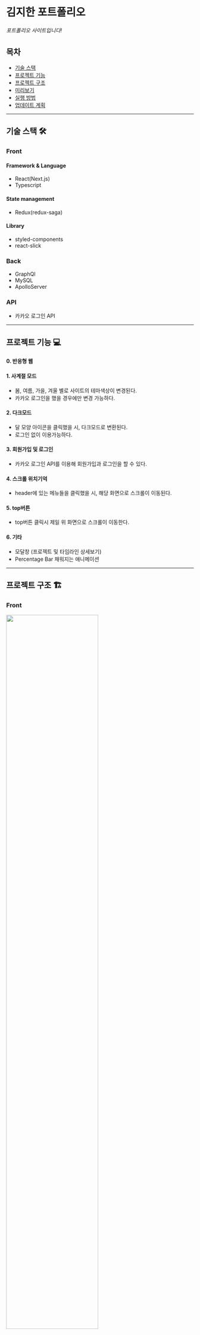 # 김지한 포트폴리오
###### 포트폴리오 사이트입니다!
## 목차
- [기술 스택](#기술-스택)
- [프로젝트 기능](#프로젝트-기능)
- [프로젝트 구조](#프로젝트-구조)
- [미리보기](#미리보기)
- [실행 방법](#실행-방법)
- [업데이트 계획](#업데이트-계획)
-----
## 기술 스택 🛠️
### Front
#### Framework & Language
- React(Next.js)
- Typescript
#### State management
- Redux(redux-saga)
#### Library
- styled-components
- react-slick
### Back
- GraphQl
- MySQL
- ApolloServer

### API
- 카카오 로그인 API
-----
## 프로젝트 기능 💻
#### 0. 반응형 웹 
#### 1. 사계절 모드
- 봄, 여름, 가을, 겨울 별로 사이트의 테마색상이 변경된다.
- 카카오 로그인을 했을 경우에만 변경 가능하다.
#### 2. 다크모드
- 달 모양 아이콘을 클릭했을 시, 다크모드로 변환된다.
- 로그인 없이 이용가능하다.
#### 3. 회원가입 및 로그인
- 카카오 로그인 API를 이용해 회원가입과 로그인을 할 수 있다.
#### 4. 스크롤 위치기억
- header에 있는 메뉴들을 클릭했을 시, 해당 화면으로 스크롤이 이동된다.
#### 5. top버튼 
- top버튼 클릭시 제일 위 화면으로 스크롤이 이동한다.
#### 6. 기타
- 모달창 (프로젝트 및 타임라인 상세보기)
- Percentage Bar 채워지는 애니메이션
-----
## 프로젝트 구조 🏗️
### Front
<img src="https://user-images.githubusercontent.com/69563429/160769366-854f33cd-c222-4f27-a0d7-3b1b68040170.png" width=70%/>

### Back
-----
## 미리 보기 👁️‍🗨️
|봄|여름|
|:-:|:-:|
|<img src="https://user-images.githubusercontent.com/69563429/160766066-c1af01f1-3c8b-4b71-bb17-bd33a302307e.gif" width=80%/>|<img src="https://user-images.githubusercontent.com/69563429/160766173-6aa5b0a4-7d59-4fd8-9a76-8de073f88f1d.gif" width=80%/>|

|가을|겨울|
|:-:|:-:|
|<img src="https://user-images.githubusercontent.com/69563429/160766279-05c4cd31-df07-449d-8bec-6862fcc49b44.gif" width=80%/>|<img src="https://user-images.githubusercontent.com/69563429/160766338-4947c3c3-bb9e-4a67-a248-0fd19eb7760a.gif" width=80%/>|

-------------------------------------
## 추후 업데이트 계획 💡
##### - admin 계정 및 페이지 생성하여 컨텐츠 수정
##### - 블로그 사이트 
